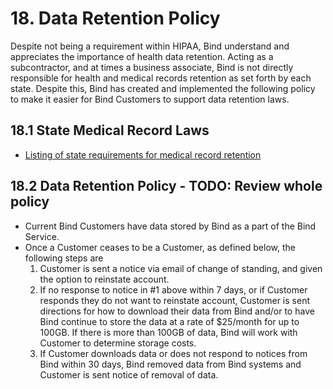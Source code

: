 # 18. Data Retention Policy

Despite not being a requirement within HIPAA, Bind understand and appreciates the importance of health data retention. Acting as a subcontractor, and at times a business associate, Bind is not directly responsible for health and medical records retention as set forth by each state. Despite this, Bind has created and implemented the following policy to make it easier for Bind Customers to support data retention laws.

## 18.1 State Medical Record Laws

* [Listing of state requirements for medical record retention](http://www.healthit.gov/sites/default/files/appa7-1.pdf)

## 18.2 Data Retention Policy - TODO: Review whole policy

* Current Bind Customers have data stored by Bind as a part of the Bind Service.
* Once a Customer ceases to be a Customer, as defined below, the following steps are
  1. Customer is sent a notice via email of change of standing, and given the option to reinstate account.
  2. If no response to notice in #1 above within 7 days, or if Customer responds they do not want to reinstate account, Customer is sent directions for how to download their data from Bind and/or to have Bind continue to store the data at a rate of $25/month for up to 100GB. If there is more than 100GB of data, Bind will work with Customer to determine storage costs.
  3. If Customer downloads data or does not respond to notices from Bind within 30 days, Bind removed data from Bind systems and Customer is sent notice of removal of data.
